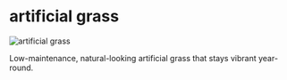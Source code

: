 # artificial grass
![artificial grass](uploads/artificial-grass.jpg)

Low-maintenance, natural-looking artificial grass that stays vibrant year-round.
